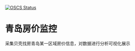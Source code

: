 [![OSCS Status](https://www.oscs1024.com/platform/badge/mango941231/flaskecharts.svg?size=small)](https://www.oscs1024.com/project/mango941231/flaskecharts?ref=badge_small)
# 青岛房价监控
采集贝壳找房青岛某一区域房价信息，对数据进行分析可视化展示

